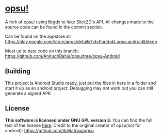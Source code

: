# [opsu!](https://itdelatrisu.github.io/opsu/)
A fork of [opsu!](https://github.com/fluddokt/opsu/releases) using libgdx to fake Slick2D's API.
All changes made to the source code can be found in the commit section.

Can be found on the appstore at:
https://play.google.com/store/apps/details?id=fluddokt.opsu.android&hl=en

Most up to date code on this branch: https://github.com/AnirudhRahul/opsu/tree/opsu-Android

## Building

This project is Android Studio ready, just put the files in here in a folder and start it up as an android project. Debugging may not work but you can still generate a signed APK

## License
**This software is licensed under GNU GPL version 3.**
You can find the full text of the license [here](LICENSE).
Credit to the original creator of opsu(not for android):
https://github.com/itdelatrisu/opsu

